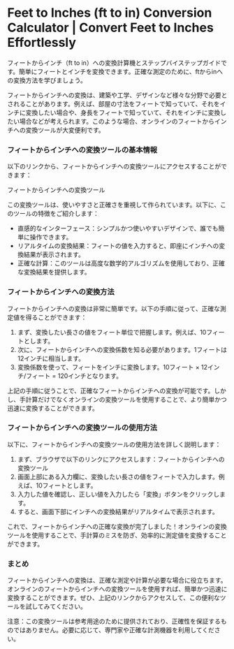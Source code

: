 Feet to Inches (ft to in) Conversion Calculator | Convert Feet to Inches Effortlessly
=====================================================================================

フィートからインチ（ft to in）への変換計算機とステップバイステップガイドです。簡単にフィートとインチを変換できます。正確な測定のために、ftからinへの変換方法を学びましょう。

フィートからインチへの変換は、建築や工学、デザインなど様々な分野で必要とされることがあります。例えば、部屋の寸法をフィートで知っていて、それをインチに変換したい場合や、身長をフィートで知っていて、それをインチに変換したい場合などが考えられます。このような場合、オンラインのフィートからインチへの変換ツールが大変便利です。

### フィートからインチへの変換ツールの基本情報

以下のリンクから、フィートからインチへの変換ツールにアクセスすることができます：

フィートからインチへの変換ツール

この変換ツールは、使いやすさと正確さを重視して作られています。以下に、このツールの特徴をご紹介します：

- 直感的なインターフェース：シンプルかつ使いやすいデザインで、誰でも簡単に操作できます。
- リアルタイムの変換結果：フィートの値を入力すると、即座にインチへの変換結果が表示されます。
- 正確な計算：このツールは高度な数学的アルゴリズムを使用しており、正確な変換結果を提供します。

### フィートからインチへの変換方法

フィートからインチへの変換は非常に簡単です。以下の手順に従って、正確な測定値を得ることができます：

1. まず、変換したい長さの値をフィート単位で把握します。例えば、10フィートとします。
2. 次に、フィートからインチへの変換係数を知る必要があります。1フィートは12インチに相当します。
3. 変換係数を使って、フィートをインチに変換します。10フィート × 12インチ/フィート = 120インチとなります。

上記の手順に従うことで、正確なフィートからインチへの変換が可能です。しかし、手計算だけでなくオンラインの変換ツールを使用することで、より簡単かつ迅速に変換することができます。

### フィートからインチへの変換ツールの使用方法

以下に、フィートからインチへの変換ツールの使用方法を詳しく説明します：

1. まず、ブラウザで以下のリンクにアクセスします：フィートからインチへの変換ツール
2. 画面上部にある入力欄に、変換したい長さの値をフィートで入力します。例えば、10フィートとします。
3. 入力した値を確認し、正しい値を入力したら「変換」ボタンをクリックします。
4. すると、画面下部にインチへの変換結果がリアルタイムで表示されます。

これで、フィートからインチへの正確な変換が完了しました！オンラインの変換ツールを使用することで、手計算のミスを防ぎ、効率的に測定値を変換することができます。

### まとめ

フィートからインチへの変換は、正確な測定や計算が必要な場合に役立ちます。オンラインのフィートからインチへの変換ツールを使用すれば、簡単かつ迅速に変換することができます。ぜひ、上記のリンクからアクセスして、この便利なツールを試してみてください。

注意：この変換ツールは参考用途のために提供されており、正確性を保証するものではありません。必要に応じて、専門家や正確な計測機器を利用してください。